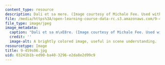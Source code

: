 ```yaml
---
content_type: resource
description: Dali et sa mere. (Image courtesy of Michale Fee. Used with permission.)
file: /media/https%3A/open-learning-course-data-rc.s3.amazonaws.com/9-459-scene-understanding-symposium-spring-2006/03241b1bed90ba403296e2da8e2d99c9_9-459s06.jpg
file_type: image/jpeg
image_metadata:
  caption: "Dali et sa m\xE8re. (Image courtesy of Michale Fee. Used with permission.)"
  credit: ''
  image-alt: A brightly colored image, useful in scene understanding.
resourcetype: Image
title: 9-459s06.jpg
uid: 03241b1b-ed90-ba40-3296-e2da8e2d99c9
---
```

